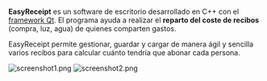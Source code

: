 **EasyReceipt** es un software de escritorio desarrollado en C++ con el [framework Qt](https://es.wikipedia.org/wiki/Qt_(biblioteca)). El programa ayuda a realizar el **reparto del coste de recibos** (compra, luz, agua) de quienes comparten gastos.

EasyReceipt permite gestionar, guardar y cargar de manera ágil y sencilla varios recibos para calcular cuánto tendría que abonar cada persona.

![screenshot1.png](https://bitbucket.org/repo/9eRqn7/images/1986947248-screenshot1.png)
![screenshot2.png](https://bitbucket.org/repo/9eRqn7/images/2162755614-screenshot2.png)